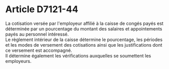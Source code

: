 # Article D7121-44

  
La cotisation versée par l'employeur affilié à la caisse de congés payés est déterminée par un pourcentage du montant des salaires et appointements payés au personnel intéressé.   
Le règlement intérieur de la caisse détermine le pourcentage, les périodes et les modes de versement des cotisations ainsi que les justifications dont ce versement est accompagné.   
Il détermine également les vérifications auxquelles se soumettent les employeurs.